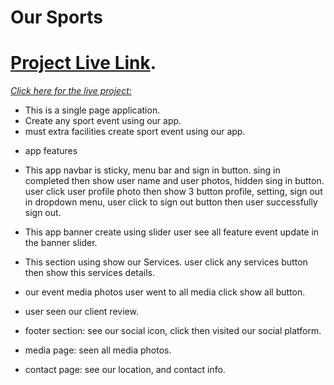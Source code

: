 # Our Sports

# **[Project Live Link](https://our-sports.web.app/)**.

*[Click here for the live project:](https://our-sports.web.app/)*
 
- This is a single page application.
- Create any sport event using our app.
- must extra facilities create sport event using our app.
* app features   
- This app navbar is sticky, menu bar and sign in button. sing in completed then show user name and user photos, hidden sing in button. user click user profile photo then show 3 button profile, setting, sign out in dropdown menu, user click to sign out button then user successfully sign out.
- This app banner create using slider user see all feature event update in the banner slider.
- This section using show our Services. user click any services button then show this services details.
- our event media photos user went to all media click show all button.
- user seen our client review.
- footer section: see our social icon, click then visited our social platform.

- media page: seen all media photos.
- contact page: see our location, and contact info.
